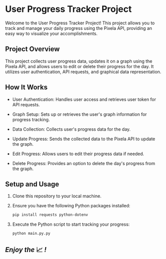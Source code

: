 # User Progress Tracker Project

Welcome to the User Progress Tracker Project! This project allows you to track and manage your daily progress using the Pixela API, providing an easy way to visualize your accomplishments.

## Project Overview

This project collects user progress data, updates it on a graph using the Pixela API, and allows users to edit or delete their progress for the day. It utilizes user authentication, API requests, and graphical data representation.

## How It Works
- User Authentication: Handles user access and retrieves user token for API requests.

- Graph Setup: Sets up or retrieves the user's graph information for progress tracking.

- Data Collection: Collects user's progress data for the day.

- Update Progress: Sends the collected data to the Pixela API to update the graph.

- Edit Progress: Allows users to edit their progress data if needed.

- Delete Progress: Provides an option to delete the day's progress from the graph.

## Setup and Usage

1. Clone this repository to your local machine.

2. Ensure you have the following Python packages installed:
    ```bash
    pip install requests python-dotenv
    ```

3. Execute the Python script to start tracking your progress:
    ```bash
    python main.py.py
    ```

## *Enjoy the* 📈 *!*